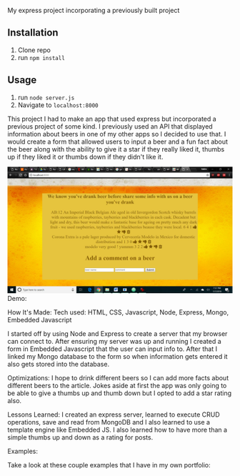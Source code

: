 My express project incorporating a previously built project

## Installation

1. Clone repo
2. run `npm install`

## Usage

1. run `node server.js`
2. Navigate to `localhost:8000`

This project I had to make an app that used express but incorporated a previous project of some kind. I previously used an API that displayed information about beers in one of my other apps so I decided to use that. I would create a form that allowed users to input a beer and a fun fact about the beer along with the ability to give it a star if they really
liked it, thumbs up if they liked it or thumbs down if they didn't like it.

![pic](pic.jpg)
Demo:

How It's Made:
Tech used: HTML, CSS, Javascript, Node, Express, Mongo, Embedded Javascript

I started off by using Node and Express to create a server that my browser can connect to. After ensuring my server was up and running I created a form in Embedded Javascript that the user can input info to. After that I linked my Mongo database to the form so when information gets entered it also gets stored into the database.

Optimizations:
I hope to drink different beers so I can add more facts about different beers to the article. Jokes aside at first the app was only going to be able to give a thumbs up and thumb down but I opted to add a star rating also.

Lessons Learned: I created an express server, learned to execute CRUD operations, save and read from MongoDB and I also learned to use a template engine like Embedded JS. I also learned how to have more than a simple thumbs up and down as a rating for posts.

Examples:

Take a look at these couple examples that I have in my own portfolio:
